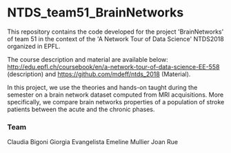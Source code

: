 # NTDS_team51_BrainNetworks



This repository contains the code developed for the project 'BrainNetworks' of team 51 in the context of the 'A Network Tour of Data Science' NTDS2018 organized in EPFL.

The course description and material are available below:
http://edu.epfl.ch/coursebook/en/a-network-tour-of-data-science-EE-558 (description) and https://github.com/mdeff/ntds_2018 (Material).


In this project, we use the theories and hands-on taught during the semester on a brain network dataset computed from MRI acquisitions. More specifically, we compare brain networks properties of a population of stroke patients between the acute and the chronic phases.



###  Team
Claudia Bigoni
Giorgia Evangelista
Emeline Mullier 
Joan Rue
